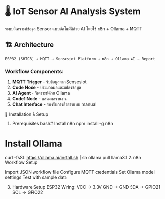 # 🌡️ IoT Sensor AI Analysis System

ระบบวิเคราะห์ข้อมูล Sensor แบบอัตโนมัติด้วย AI โดยใช้ n8n + Ollama + MQTT

## 🏗️ **Architecture**

```
ESP32 (SHTC3) → MQTT → Sensesiot Platform → n8n → Ollama AI → Report
```

### **Workflow Components:**
1. **MQTT Trigger** - รับข้อมูลจาก Sensesiot
2. **Code Node** - ประมวลผลและแปลงข้อมูล  
3. **AI Agent** - วิเคราะห์ด้วย Ollama
4. **Code1 Node** - แสดงผลรายงาน
5. **Chat Interface** - รองรับการสื่อสารแบบ manual



🚀 Installation & Setup
1. Prerequisites
bash# Install n8n
npm install -g n8n

# Install Ollama
curl -fsSL https://ollama.ai/install.sh | sh
ollama pull llama3.1
2. n8n Workflow Setup

Import JSON workflow file
Configure MQTT credentials
Set Ollama model settings
Test with sample data

3. Hardware Setup
ESP32 Wiring:
VCC  → 3.3V
GND  → GND
SDA  → GPIO21
SCL  → GPIO22
